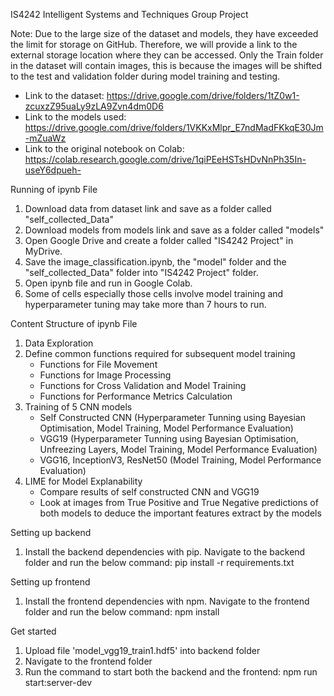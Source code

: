 IS4242 Intelligent Systems and Techniques Group Project

Note: Due to the large size of the dataset and models, they have exceeded the limit for storage on GitHub. Therefore, we will provide a link to the external storage location where they can be accessed. Only the Train folder in the dataset will contain images, this is because the images will be shifted to the test and validation folder during model training and testing. 
- Link to the dataset: https://drive.google.com/drive/folders/1tZ0w1-zcuxzZ95uaLy9zLA9Zvn4dm0D6
- Link to the models used: https://drive.google.com/drive/folders/1VKKxMlpr_E7ndMadFKkqE30Jm-mZuaWz
- Link to the original notebook on Colab: https://colab.research.google.com/drive/1qiPEeHSTsHDvNnPh35In-useY6dpueh-
 

Running of ipynb File
1. Download data from dataset link and save as a folder called "self_collected_Data"
2. Download models from models link and save as a folder called "models"
3. Open Google Drive and create a folder called "IS4242 Project" in MyDrive.
4. Save the image_classification.ipynb, the "model" folder and the "self_collected_Data" folder into "IS4242 Project" folder.
5. Open ipynb file and run in Google Colab.
6. Some of cells especially those cells involve model training and hyperparameter tuning may take more than 7 hours to run.


Content Structure of ipynb File
1. Data Exploration
2. Define common functions required for subsequent model training
   - Functions for File Movement
   - Functions for Image Processing
   - Functions for Cross Validation and Model Training
   - Functions for Performance Metrics Calculation
3. Training of 5 CNN models 
   - Self Constructed CNN (Hyperparameter Tunning using Bayesian Optimisation, Model Training, Model Performance Evaluation)
   - VGG19 (Hyperparameter Tunning using Bayesian Optimisation, Unfreezing Layers, Model Training, Model Performance Evaluation) 
   - VGG16, InceptionV3, ResNet50 (Model Training, Model Performance Evaluation) 
4. LIME for Model Explanability
   - Compare results of self constructed CNN and VGG19
   - Look at images from True Positive and True Negative predictions of both models to deduce the important features extract by the models



Setting up backend
1. Install the backend dependencies with pip. Navigate to the backend folder and run the below command:
pip install -r requirements.txt

Setting up frontend
1. Install the frontend dependencies with npm. Navigate to the frontend folder and run the below command:
npm install

Get started
1. Upload file 'model_vgg19_train1.hdf5' into backend folder
1. Navigate to the frontend folder
2. Run the command to start both the backend and the frontend:
npm run start:server-dev

